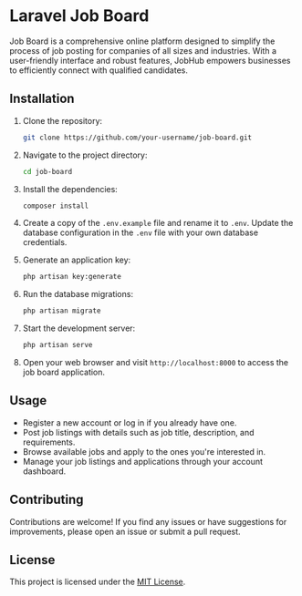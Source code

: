 # Laravel Job Board

Job Board is a comprehensive online platform designed to simplify the process of job posting for companies of all sizes and industries. With a user-friendly interface and robust features, JobHub empowers businesses to efficiently connect with qualified candidates.
## Installation

1. Clone the repository:

    ```bash
    git clone https://github.com/your-username/job-board.git
    ```

2. Navigate to the project directory:

    ```bash
    cd job-board
    ```

3. Install the dependencies:

    ```bash
    composer install
    ```

4. Create a copy of the `.env.example` file and rename it to `.env`. Update the database configuration in the `.env` file with your own database credentials.

5. Generate an application key:

    ```bash
    php artisan key:generate
    ```

6. Run the database migrations:

    ```bash
    php artisan migrate
    ```

7. Start the development server:

    ```bash
    php artisan serve
    ```

8. Open your web browser and visit `http://localhost:8000` to access the job board application.

## Usage

- Register a new account or log in if you already have one.
- Post job listings with details such as job title, description, and requirements.
- Browse available jobs and apply to the ones you're interested in.
- Manage your job listings and applications through your account dashboard.

## Contributing

Contributions are welcome! If you find any issues or have suggestions for improvements, please open an issue or submit a pull request.

## License

This project is licensed under the [MIT License](LICENSE).